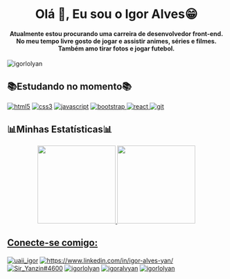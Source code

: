 <h1 align="center">Olá 👋, Eu sou o Igor Alves😁</h1>
<h4 align="center">Atualmente estou procurando uma carreira de desenvolvedor front-end. No meu tempo livre gosto de jogar e assistir animes, séries e filmes. Também amo tirar fotos e jogar futebol.</h4>

<p align="left"> <img src="https://komarev.com/ghpvc/?username=igorlolyan&label=Profile%20views&color=0e75b6&style=flat" alt="igorlolyan" /> </p>

<h2 align="left">📚Estudando no momento📚</h2>
<p align="left"> 
<a href="https://www.w3.org/html/" target="_blank" rel="noreferrer"> <img src="https://img.shields.io/badge/HTML5-E34F26?style=for-the-badge&logo=html5&logoColor=white" alt="html5"/></a>
<a href="https://www.w3schools.com/css/" target="_blank" rel="noreferrer"> <img src="https://img.shields.io/badge/CSS3-1572B6?style=for-the-badge&logo=css3&logoColor=white" alt="css3"/></a>
<a href="https://developer.mozilla.org/en-US/docs/Web/JavaScript" target="_blank" rel="noreferrer"> <img src="https://img.shields.io/badge/JavaScript-F7DF1E?style=for-the-badge&logo=javascript&logoColor=black" alt="javascript"/></a>
<a href="https://getbootstrap.com" target="_blank" rel="noreferrer"> <img src="https://img.shields.io/badge/Bootstrap-563D7C?style=for-the-badge&logo=bootstrap&logoColor=white" alt="bootstrap"/> </a>
<a href="https://reactjs.org/" target="_blank" rel="noreferrer"> <img src="https://img.shields.io/badge/React-20232A?style=for-the-badge&logo=react&logoColor=61DAFB" alt="react"/> </a> 
<a href="https://git-scm.com/" target="_blank" rel="noreferrer"> <img src="https://img.shields.io/badge/GIT-E44C30?style=for-the-badge&logo=git&logoColor=white" alt="git" "/></a></p>

<h2 align="left">📊Minhas Estatísticas📊</h2>

<div align="center">
  <a href="https://github.com/igorlolyan">
  <img height="180em" src="https://github-readme-stats.vercel.app/api?username=igorlolyan&show_icons=true&theme=tokyonight&include_all_commits=true&count_private=true"/>
  <img height="180em" src="https://github-readme-stats.vercel.app/api/top-langs/?username=igorlolyan&layout=compact&langs_count=7&theme=tokyonight"/>
</div>

<h2 align="left">Conecte-se comigo:</h2>
<p align="left">
<a href="https://instagram.com/uaii_igor" target="blank"><img align="center" src="https://img.shields.io/badge/Instagram-E4405F?style=for-the-badge&logo=instagram&logoColor=white" alt="uaii_igor"/></a>
<a href="https://linkedin.com/in/https://www.linkedin.com/in/igor-alves-yan/" target="blank"><img align="center" src="https://img.shields.io/badge/LinkedIn-0077B5?style=for-the-badge&logo=linkedin&logoColor=white" alt="https://www.linkedin.com/in/igor-alves-yan/"/></a>
<a href="https://discord.gg/Sir_Yanzin#4600" target="blank"><img align="center" src="https://img.shields.io/badge/Discord-7289DA?style=for-the-badge&logo=discord&logoColor=white" alt="Sir_Yanzin#4600"/></a>
<a href="https://codepen.io/igorlolyan" target="blank"><img align="center" src="https://img.shields.io/badge/Codepen-000000?style=for-the-badge&logo=codepen&logoColor=white" alt="igorlolyan"/></a>
<a href="https://twitter.com/igoralvyan" target="blank"><img align="center" src="https://img.shields.io/badge/Twitter-1DA1F2?style=for-the-badge&logo=twitter&logoColor=white" alt="igoralvyan"/></a>
<a href="https://www.leetcode.com/igorlolyan" target="blank"><img align="center" src="https://img.shields.io/badge/-LeetCode-FFA116?style=for-the-badge&logo=LeetCode&logoColor=black" alt="igorlolyan"/></a>
</p>
